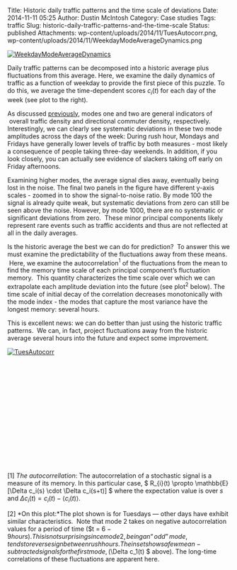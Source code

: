 Title: Historic daily traffic patterns and the time scale of deviations
Date: 2014-11-11 05:25
Author: Dustin McIntosh
Category: Case studies
Tags: traffic
Slug: historic-daily-traffic-patterns-and-the-time-scale
Status: published
Attachments: wp-content/uploads/2014/11/TuesAutocorr.png, wp-content/uploads/2014/11/WeekdayModeAverageDynamics.png

[![WeekdayModeAverageDynamics]({static}/wp-content/uploads/2014/11/WeekdayModeAverageDynamics.png)]({static}/wp-content/uploads/2014/11/WeekdayModeAverageDynamics.png)

Daily traffic patterns can be decomposed into a historic average plus fluctuations from this average. Here, we examine the daily dynamics of traffic as a function of weekday to provide the first piece of this puzzle. To do this, we average the time-dependent scores $c_i(t)$ for each day of the week (see plot to the right).

As discussed [previously](http://efavdb.com/daily-traffic-evolution-and-the-super-bowl/), modes one and two are general indicators of  overall traffic density and directional commuter density, respectively. Interestingly, we can clearly see systematic deviations in these two mode amplitudes across the days of the week: During rush hour, Mondays and Fridays have generally lower levels of traffic by both measures - most likely a consequence of people taking three-day weekends. In addition, if you look closely, you can actually see evidence of slackers taking off early on Friday afternoons.

Examining higher modes, the average signal dies away, eventually being lost in the noise. The final two panels in the figure have different y-axis scales - zoomed in to show the signal-to-noise ratio. By mode 100 the signal is already quite weak, but systematic deviations from zero can still be seen above the noise. However, by mode 1000, there are no systematic or significant deviations from zero.  These minor principal components likely represent rare events such as traffic accidents and thus are not reflected at all in the daily averages.

Is the historic average the best we can do for prediction?  To answer this we must examine the predictability of the fluctuations away from these means.  Here, we examine the autocorrelation$^1$ of the fluctuations from the mean to find the memory time scale of each principal component’s fluctuation memory.  This quantity characterizes the time scale over which we can extrapolate each amplitude deviation into the future (see plot$^2$ below). The time scale of initial decay of the correlation decreases monotonically with the mode index - the modes that capture the most variance have the longest memory: several hours.

This is excellent news: we can do better than just using the historic traffic patterns.  We can, in fact, project fluctuations away from the historic average several hours into the future and expect some improvement.

[![TuesAutocorr]({static}/wp-content/uploads/2014/11/TuesAutocorr.png)]({static}/wp-content/uploads/2014/11/TuesAutocorr.png)

 

 

 

 

 

 

 

 

[1] *The autocorrellation*: The autocorrelation of a stochastic signal is a measure of its memory. In this particular case, $ R_{i}(t) \propto \mathbb{E}[\Delta c_i(s) \cdot \Delta c_i(s+t)] $ where the expectation value is over $s$ and $\Delta c_i(t) = c_i(t) - \langle c_i(t) \rangle$.

[2] *On this plot:*The plot shown is for Tuesdays — other days have exhibit similar characteristics.  Note that mode 2 takes on negative autocorrelation values for a period of time ($t = $ 6-9 hours). This is not surprising since mode 2, being an “odd” mode, tends to reverse sign between rush hours. The inset shows a few mean-subtracted signals for the first mode, ($\Delta c_1(t) $ above). The long-time correlations of these fluctuations are apparent here.
